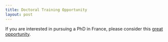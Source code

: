 ```yaml
---
title: Doctoral Training Opportunity
layout: post
---
```

If you are interested in pursuing a PhD in France, please consider this
[great opportunity](https://mathphdinfrance.fr/?fbclid=IwAR3n7G-HgvmZwkECUYmQp-3DQ40OejmTAiG9KOsTNvnWzQjCe3na0WWM-vs).
